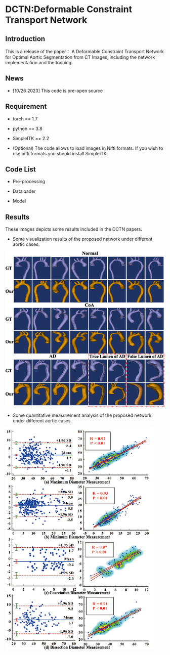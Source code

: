 # DCTN:Deformable Constraint Transport Network

## Introduction
This is a release of the paper： A Deformable Constraint Transport Network for Optimal Aortic Segmentation from CT Images, including the network implementation and the training.

## News

* [10/26 2023] This code is pre-open source

## Requirement

*  torch == 1.7  

*  python == 3.8

*  SimpleITK == 2.2
  
*  (Optional) The code allows to load images in Nifti formats. If you wish to use nifti formats you should install SimpleITK


##  Code List
* Pre-processing

* Dataloader 

* Model   

## Results

These images depicts some results included in the DCTN papers.

* Some visualization results of the proposed network under different aortic cases.
  
![image](https://github.com/HICL-SYSU/DCTN/blob/main/IMG/3D.png)

* Some quantitative measurement analysis of the proposed network under different aortic cases.

![image](https://github.com/HICL-SYSU/DCTN/blob/main/IMG/B-A.png)



